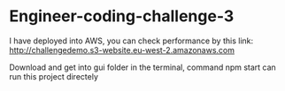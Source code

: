 # Engineer-coding-challenge-3

I have deployed into AWS, you can check performance by this link: http://challengedemo.s3-website.eu-west-2.amazonaws.com

Download and get into gui folder in the terminal, command npm start can run this project directely
